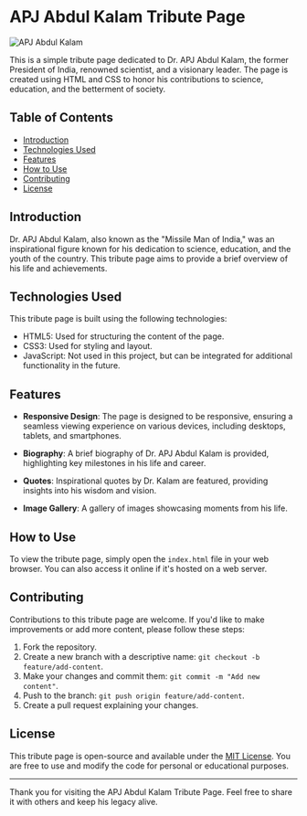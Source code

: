 # APJ Abdul Kalam Tribute Page

![APJ Abdul Kalam](kalam.jpg)

This is a simple tribute page dedicated to Dr. APJ Abdul Kalam, the former President of India, renowned scientist, and a visionary leader. The page is created using HTML and CSS to honor his contributions to science, education, and the betterment of society.

## Table of Contents
- [Introduction](#introduction)
- [Technologies Used](#technologies-used)
- [Features](#features)
- [How to Use](#how-to-use)
- [Contributing](#contributing)
- [License](#license)

## Introduction

Dr. APJ Abdul Kalam, also known as the "Missile Man of India," was an inspirational figure known for his dedication to science, education, and the youth of the country. This tribute page aims to provide a brief overview of his life and achievements.

## Technologies Used

This tribute page is built using the following technologies:

- HTML5: Used for structuring the content of the page.
- CSS3: Used for styling and layout.
- JavaScript: Not used in this project, but can be integrated for additional functionality in the future.

## Features

- **Responsive Design**: The page is designed to be responsive, ensuring a seamless viewing experience on various devices, including desktops, tablets, and smartphones.

- **Biography**: A brief biography of Dr. APJ Abdul Kalam is provided, highlighting key milestones in his life and career.

- **Quotes**: Inspirational quotes by Dr. Kalam are featured, providing insights into his wisdom and vision.

- **Image Gallery**: A gallery of images showcasing moments from his life.

## How to Use

To view the tribute page, simply open the `index.html` file in your web browser. You can also access it online if it's hosted on a web server.

## Contributing

Contributions to this tribute page are welcome. If you'd like to make improvements or add more content, please follow these steps:

1. Fork the repository.
2. Create a new branch with a descriptive name: `git checkout -b feature/add-content`.
3. Make your changes and commit them: `git commit -m "Add new content"`.
4. Push to the branch: `git push origin feature/add-content`.
5. Create a pull request explaining your changes.

## License

This tribute page is open-source and available under the [MIT License](LICENSE). You are free to use and modify the code for personal or educational purposes.

---

Thank you for visiting the APJ Abdul Kalam Tribute Page. Feel free to share it with others and keep his legacy alive.

